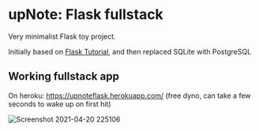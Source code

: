 # upNote: Flask fullstack

Very minimalist Flask toy project.

Initially based on [Flask Tutorial](https://flask.palletsprojects.com/en/1.1.x/tutorial/), and then replaced SQLite with PostgreSQL

## Working fullstack app

On heroku: <https://upnoteflask.herokuapp.com/> (free dyno, can take a few seconds to wake up on first hit)

![Screenshot 2021-04-20 225106](https://user-images.githubusercontent.com/37190085/115462456-f3f24880-a22a-11eb-9313-00c56152be01.jpg)

